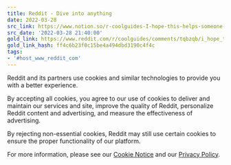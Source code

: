 ```yaml
---
title: Reddit - Dive into anything
date: 2022-03-28
src_link: https://www.notion.so/r-coolguides-I-hope-this-helps-someone-f5216af9259f4799bcc94195f788d216
src_date: '2022-03-28 21:40:00'
gold_link: https://www.reddit.com/r/coolguides/comments/tqbzqb/i_hope_this_helps_someone/?rdt=0
gold_link_hash: ff4c6b23f0c15be4a494dbd3190c4f4c
tags:
- '#host_www_reddit_com'
---
```




 Reddit and its partners use cookies and similar technologies to provide you with a better experience.
 



 By accepting all cookies, you agree to our use of cookies to deliver and maintain our services and site, improve the quality of Reddit, personalize Reddit content and advertising, and measure the effectiveness of advertising.
 



 By rejecting non-essential cookies, Reddit may still use certain cookies to ensure the proper functionality of our platform.
 



 For more information, please see our
 [Cookie Notice](https://reddit.com/en-us/policies/cookies)
 and our
 [Privacy Policy](https://reddit.com/en-us/policies/privacy-policy).